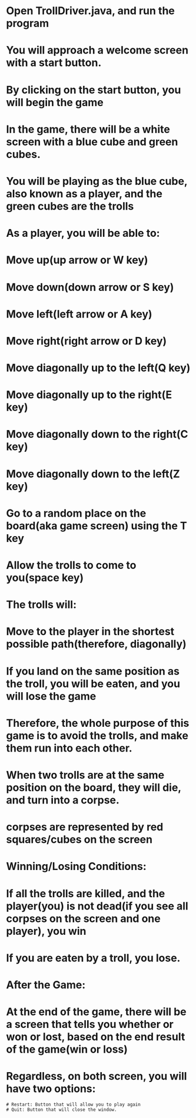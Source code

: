 # Open TrollDriver.java, and run the program
# You will approach a welcome screen with a start button. 
# By clicking on the start button, you will begin the game
# In the game, there will be a white screen with a blue cube and green cubes. 
# You will be playing as the blue cube, also known as a player, and the green cubes are the trolls
# As a player, you will be able to:
  # Move up(up arrow or W key)
  # Move down(down arrow or S key)
  # Move left(left arrow or A key)
  # Move right(right arrow or D key)
  # Move diagonally up to the left(Q key)
  # Move diagonally up to the right(E key)
  # Move diagonally down to the right(C key)
  # Move diagonally down to the left(Z key)
  # Go to a random place on the board(aka game screen) using the T key
  # Allow the trolls to come to you(space key)
# The trolls will:
  # Move to the player in the shortest possible path(therefore, diagonally)
  # If you land on the same position as the troll, you will be eaten, and you will lose the game
  # Therefore, the whole purpose of this game is to avoid the trolls, and make them run into each other. 
  # When two trolls are at the same position on the board, they will die, and turn into a corpse.
  # corpses are represented by red squares/cubes on the screen
# Winning/Losing Conditions:
  # If all the trolls are killed, and the player(you) is not dead(if you see all corpses on the screen and one player), you win
  # If you are eaten by a troll, you lose.
# After the Game:
  # At the end of the game, there will be a screen that tells you whether or won or lost, based on the end result of the game(win or loss)
  # Regardless, on both screen, you will have two options:
    # Restart: Button that will allow you to play again
    # Quit: Button that will close the window. 
